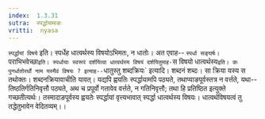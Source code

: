 ```yaml
---
index:  1.3.31
sutra:  स्पर्द्धायामाङः
vritti:  nyasa
---
```


`स्पर्द्धायां विषये` इति। स्पर्धेह धात्वर्थस्य विषयोऽभिमतः, न धातोः। अत एवाह-- `स्पर्धा सङ्घर्षः। `पराभिभवेच्छा` इति। स्पर्धायाः स्वरूपं दर्शयित्वा धात्वर्थस्य विषयं दर्शयितुमाह- `स विषयो धात्वर्थस्य` इति। कः पुनर्धातोरर्थो नाम यस्यैवं विषयः ? इत्याह-- `धातुस्तु शब्दक्रियः` इत्यादि। शब्दनं शब्दः। सा क्रिया यस्य स तथोक्तः। शब्दनक्रियावाचीति यावत्। यद्यपि ह्वयतिः स्पर्द्धायामपि पठ्यते, तथाप्याङपूर्वस्तत्र न वर्त्तते, यथा-- तिष्ठतिर्गतिनिवृत्तौ पठ्यते, अथ च प्रपूर्वो गतावेव वर्त्तते, न गतिनिवृत्तौ; तथा हि प्रतिष्ठित इत्युक्ते गच्छतीत्यर्थः। तस्मादाङपूर्वस्य ह्वयतेः स्पर्द्धायां वृत्त्यभावात् स्पर्द्धा धात्वर्थस्य विषयः। धात्वर्थविषयत्वं तु तद्धेतुभावेन वेदितव्यम्।।

